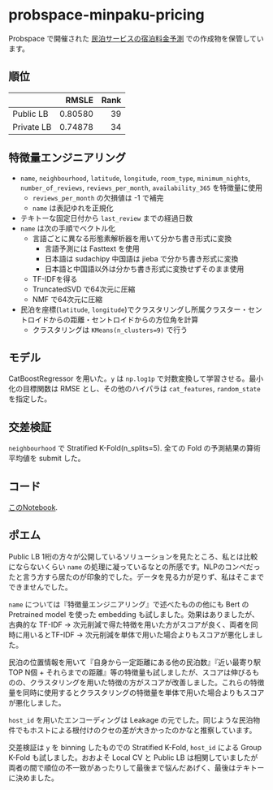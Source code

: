 # probspace-minpaku-pricing

Probspace で開催された [民泊サービスの宿泊料金予測](https://comp.probspace.com/competitions/bnb_price) での作成物を保管しています。

## 順位

||RMSLE|Rank|
|:---|---:|---:|
|Public LB|0.80580|39|
|Private LB|0.74878|34|

## 特徴量エンジニアリング

- `name`, `neighbourhood`, `latitude`, `longitude`, `room_type`, `minimum_nights`, `number_of_reviews`, `reviews_per_month`, `availability_365` を特徴量に使用
  - `reviews_per_month` の欠損値は -1 で補完
  - `name` は表記ゆれを正規化
- テキトーな固定日付から `last_review` までの経過日数
- `name` は次の手順でベクトル化
  - 言語ごとに異なる形態素解析器を用いて分かち書き形式に変換
    - 言語予測には Fasttext を使用
    - 日本語は sudachipy 中国語は jieba で分かち書き形式に変換
    - 日本語と中国語以外は分かち書き形式に変換せずそのまま使用
  - TF-IDFを得る
  - TruncatedSVD で64次元に圧縮
  - NMF で64次元に圧縮
- 民泊を座標(`latitude`, `longitude`)でクラスタリングし所属クラスター・セントロイドからの距離・セントロイドからの方位角を計算
  - クラスタリングは `KMeans(n_clusters=9)` で行う

## モデル

CatBoostRegressor を用いた。`y` は `np.log1p` で対数変換して学習させる。最小化の目標関数は RMSE とし、その他のハイパラは `cat_features`, `random_state` を指定した。

## 交差検証

`neighbourhood` で Stratified K-Fold(n_splits=5). 全ての Fold の予測結果の算術平均値を submit した。

## コード
[このNotebook](/notebooks/066.ipynb).

## ポエム

Public LB 1桁の方々が公開しているソリューションを見たところ、私とは比較にならないくらい `name` の処理に凝っているなとの所感です。NLPのコンペだったと言う方すら居たのが印象的でした。データを見る力が足りず、私はそこまでできませんでした。

`name` については『特徴量エンジニアリング』で述べたものの他にも Bert の Pretrained model を使った embedding も試しました。効果はありましたが、古典的な TF-IDF -> 次元削減で得た特徴を用いた方がスコアが良く、両者を同時に用いるとTF-IDF -> 次元削減を単体で用いた場合よりもスコアが悪化しました。

民泊の位置情報を用いて『自身から一定距離にある他の民泊数』『近い最寄り駅TOP N個 + それらまでの距離』等の特徴量も試しましたが、スコアは伸びるものの、クラスタリングを用いた特徴の方がスコアが改善しました。これらの特徴量を同時に使用するとクラスタリングの特徴量を単体で用いた場合よりもスコアが悪化しました。

`host_id` を用いたエンコーディングは Leakage の元でした。同じような民泊物件でもホストによる根付けのクセの差が大きかったのかなと推察しています。

交差検証は `y` を binning したものでの Stratified K-Fold, `host_id` による Group K-Fold も試しました。おおよそ Local CV と Public LB は相関していましたが両者の間で順位の不一致があったりして最後まで悩んだあげく、最後はテキトーに決めました。